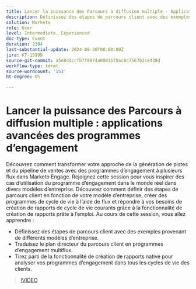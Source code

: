 ```yaml
---
title: Lancer la puissance des Parcours à diffusion multiple - Applications avancées des programmes d’engagement
description: Définissez des étapes de parcours client avec des exemples provenant de différents modèles d’entreprise.  Traduisez le plan directeur du parcours client en programmes d’engagement multiflux.  Tirez parti de la fonctionnalité de création de rapports native pour analyser vos programmes d’engagement dans tous les cycles de vie des clients.
solution: Marketo
role: User
level: Intermediate, Experienced
doc-type: Event
duration: 2384
last-substantial-update: 2024-08-30T00:00:00Z
jira: KT-15999
source-git-commit: a5e8d1ccfb7f8874a0081b70ac8c756702ce438d
workflow-type: tm+mt
source-wordcount: '153'
ht-degree: 0%

---
```



# Lancer la puissance des Parcours à diffusion multiple : applications avancées des programmes d’engagement

Découvrez comment transformer votre approche de la génération de pistes et du pipeline de ventes avec des programmes d’engagement à plusieurs flux dans Marketo Engage. Rejoignez cette session pour vous inspirer des cas d’utilisation du programme d’engagement dans le monde réel dans divers modèles d’entreprise. Découvrez comment définir des étapes de parcours client en fonction de votre modèle d’entreprise, créer des programmes de cycle de vie à l’aide de flux et répondre à vos besoins de création de rapports de cycle de vie courants grâce à la fonctionnalité de création de rapports prête à l’emploi. Au cours de cette session, vous allez apprendre :

* Définissez des étapes de parcours client avec des exemples provenant de différents modèles d’entreprise.
* Traduisez le plan directeur du parcours client en programmes d’engagement multiflux.
* Tirez parti de la fonctionnalité de création de rapports native pour analyser vos programmes d’engagement dans tous les cycles de vie des clients.

>[!VIDEO](https://video.tv.adobe.com/v/3432942/?learn=on)
